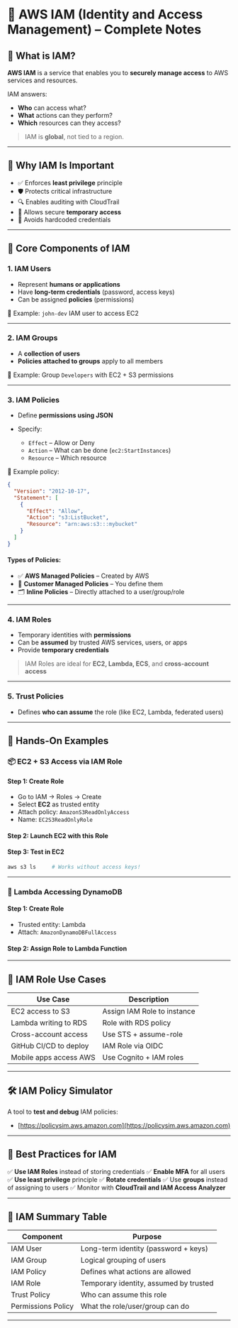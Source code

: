 # 🔐 AWS IAM (Identity and Access Management) – Complete Notes

## 🧭 What is IAM?

**AWS IAM** is a service that enables you to **securely manage access** to AWS services and resources.

IAM answers:

* **Who** can access what?
* **What** actions can they perform?
* **Which** resources can they access?

> IAM is **global**, not tied to a region.

---

## 🌟 Why IAM Is Important

* ✅ Enforces **least privilege** principle
* 🛡 Protects critical infrastructure
* 🔍 Enables auditing with CloudTrail
* 🔄 Allows secure **temporary access**
* 🔐 Avoids hardcoded credentials

---

## 🔑 Core Components of IAM

### 1. **IAM Users**

* Represent **humans or applications**
* Have **long-term credentials** (password, access keys)
* Can be assigned **policies** (permissions)

📌 Example: `john-dev` IAM user to access EC2

---

### 2. **IAM Groups**

* A **collection of users**
* **Policies attached to groups** apply to all members

📌 Example: Group `Developers` with EC2 + S3 permissions

---

### 3. **IAM Policies**

* Define **permissions using JSON**
* Specify:

  * `Effect` – Allow or Deny
  * `Action` – What can be done (`ec2:StartInstances`)
  * `Resource` – Which resource

📘 Example policy:

```json
{
  "Version": "2012-10-17",
  "Statement": [
    {
      "Effect": "Allow",
      "Action": "s3:ListBucket",
      "Resource": "arn:aws:s3:::mybucket"
    }
  ]
}
```

#### Types of Policies:

* ✅ **AWS Managed Policies** – Created by AWS
* 🧰 **Customer Managed Policies** – You define them
* 🗂 **Inline Policies** – Directly attached to a user/group/role

---

### 4. **IAM Roles**

* Temporary identities with **permissions**
* Can be **assumed** by trusted AWS services, users, or apps
* Provide **temporary credentials**

> IAM Roles are ideal for **EC2, Lambda, ECS**, and **cross-account access**

---

### 5. **Trust Policies**

* Defines **who can assume** the role (like EC2, Lambda, federated users)

---

## 🧪 Hands-On Examples

### 📦 EC2 + S3 Access via IAM Role

#### Step 1: Create Role

* Go to IAM → Roles → Create
* Select **EC2** as trusted entity
* Attach policy: `AmazonS3ReadOnlyAccess`
* Name: `EC2S3ReadOnlyRole`

#### Step 2: Launch EC2 with this Role

#### Step 3: Test in EC2

```bash
aws s3 ls     # Works without access keys!
```

---

### 🧪 Lambda Accessing DynamoDB

#### Step 1: Create Role

* Trusted entity: Lambda
* Attach: `AmazonDynamoDBFullAccess`

#### Step 2: Assign Role to Lambda Function

---

## 🤝 IAM Role Use Cases

| Use Case               | Description                 |
| ---------------------- | --------------------------- |
| EC2 access to S3       | Assign IAM Role to instance |
| Lambda writing to RDS  | Role with RDS policy        |
| Cross-account access   | Use STS + assume-role       |
| GitHub CI/CD to deploy | IAM Role via OIDC           |
| Mobile apps access AWS | Use Cognito + IAM roles     |

---

## 🛠️ IAM Policy Simulator

A tool to **test and debug** IAM policies:

* [https://policysim.aws.amazon.com](https://policysim.aws.amazon.com)

---

## 🔐 Best Practices for IAM

✅ **Use IAM Roles** instead of storing credentials
✅ **Enable MFA** for all users
✅ **Use least privilege** principle
✅ **Rotate credentials**
✅ Use **groups** instead of assigning to users
✅ Monitor with **CloudTrail and IAM Access Analyzer**

---

## 🧠 IAM Summary Table

| Component          | Purpose                                |
| ------------------ | -------------------------------------- |
| IAM User           | Long-term identity (password + keys)   |
| IAM Group          | Logical grouping of users              |
| IAM Policy         | Defines what actions are allowed       |
| IAM Role           | Temporary identity, assumed by trusted |
| Trust Policy       | Who can assume this role               |
| Permissions Policy | What the role/user/group can do        |

---
